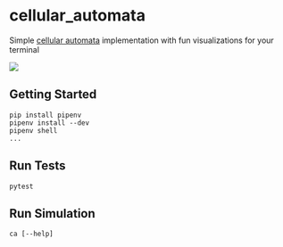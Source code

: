 # cellular_automata

Simple [cellular automata](https://www.conwaylife.com/wiki/Cellular_automaton)
implementation with fun visualizations for your terminal

![](https://gitlab.com/mconigliaro/cellular_automata/raw/master/screenshots/1.png)

## Getting Started

    pip install pipenv
    pipenv install --dev
    pipenv shell
    ...

## Run Tests

    pytest

## Run Simulation

    ca [--help]
